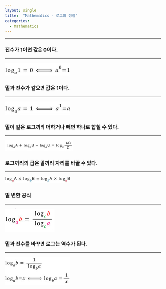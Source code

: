 ```yaml
---
layout: single
title:  "Mathematics - 로그의 성질"
categories:
  - Mathematics
---
```


---

### 진수가 1이면 값은 0이다.
---

![](/assets/images/log01.jfif)

### 밑과 진수가 같으면 값은 1이다.
---

![](/assets/images/log02.jfif)

### 밑이 같은 로그끼리 더하거나 빼면 하나로 합칠 수 있다.
---

![](/assets/images/log03.png)

### 로그끼리의 곱은 밑끼리 자리를 바꿀 수 있다.
---

![](/assets/images/log04.jfif)

### 밑 변환 공식
---

![](/assets/images/log05.png)

### 밑과 진수를 바꾸면 로그는 역수가 된다.
---

![](/assets/images/log06.jfif)
